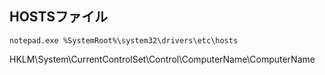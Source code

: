 ## HOSTSファイル
```
notepad.exe %SystemRoot%\system32\drivers\etc\hosts
```

HKLM\System\CurrentControlSet\Control\ComputerName\ComputerName
